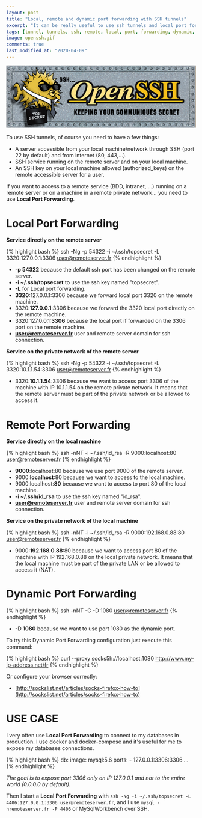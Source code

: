 ```yaml
---
layout: post
title: "Local, remote and dynamic port forwarding with SSH tunnels"
excerpt: "It can be really useful to use ssh tunnels and local port forwarding to access servers, databases or more generally services running on remote LAN. With Remote port forwarding we can access a local machine from outside internet easily."
tags: [tunnel, tunnels, ssh, remote, local, port, forwarding, dynamic, databases, firewall, private]
image: openssh.gif
comments: true
last_modified_at: "2020-04-09"
---
```


![open ssh](/images/posts/openssh.gif)

To use SSH tunnels, of course you need to have a few things:

* A server accessible from your local machine/network through SSH (port 22 by default) and from internet (80, 443,...).
* SSH service running on the remote server and on your local machine.
* An SSH key on your local machine allowed (authorized_keys) on the remote accessible server for a user.

If you want to access to a remote service (BDD, intranet, ...) running on a remote server
or on a machine in a remote private network... you need to use **Local Port Forwarding**.

# Local Port Forwarding

**Service directly on the remote server**

{% highlight bash %}
ssh -Ng -p 54322 -i ~/.ssh/topsecret -L 3320:127.0.0.1:3306 user@remoteserver.fr
{% endhighlight %}

* **-p 54322** because the default ssh port has been changed on the remote server.
* **-i ~/.ssh/topsecret** to use the ssh key named "topsecret".
* **-L** for Local port forwarding.
* **3320**:127.0.0.1:3306 because we forward local port 3320 on the remote machine.
* 3320:**127.0.0.1**:3306 because we forward the 3320 local port directly on the remote machine.
* 3320:127.0.0.1:**3306** because the local port if forwarded on the 3306 port on the remote machine.
* **user@remoteserver.fr** user and remote server domain for ssh connection.

**Service on the private network of the remote server**

{% highlight bash %}
ssh -Ng -p 54322 -i ~/.ssh/topsecret -L 3320:10.1.1.54:3306 user@remoteserver.fr
{% endhighlight %}

* 3320:**10.1.1.54**:3306 because we want to access port 3306 of the machine with IP 10.1.1.54 on the remote private network.
It means that the remote server must be part of the private network or be allowed to access it.

# Remote Port Forwarding

**Service directly on the local machine**

{% highlight bash %}
ssh -nNT -i ~/.ssh/id_rsa -R 9000:localhost:80 user@remoteserver.fr
{% endhighlight %}

* **9000**:localhost:80 because we use port 9000 of the remote server.
* 9000:**localhost**:80 because we want to access to the local machine.
* 9000:localhost:**80** because we want to access to port 80 of the local machine.
* **-i ~/.ssh/id_rsa** to use the ssh key named "id_rsa".
* **user@remoteserver.fr** user and remote server domain for ssh connection.

**Service on the private network of the local machine**

{% highlight bash %}
ssh -nNT -i ~/.ssh/id_rsa -R 9000:192.168.0.88:80 user@remoteserver.fr
{% endhighlight %}

* 9000:**192.168.0.88**:80 because we want to access port 80 of the machine with IP 192.168.0.88 on the local private network.
It means that the local machine must be part of the private LAN or be allowed to access it (NAT).

# Dynamic Port Forwarding

{% highlight bash %}
ssh -nNT -C -D 1080 user@remoteserver.fr
{% endhighlight %}

* -D **1080** because we want to use port 1080 as the dynamic port.

To try this Dynamic Port Forwarding configuration just execute this command:

{% highlight bash %}
curl --proxy socks5h://localhost:1080 http://www.my-ip-address.net/fr
{% endhighlight %}

Or configure your browser correctly:

* [http://sockslist.net/articles/socks-firefox-how-to](http://sockslist.net/articles/socks-firefox-how-to)


# USE CASE

I very often use **Local Port Forwarding** to connect to my databases in production.
I use docker and docker-compose and it's useful for me to expose my databases connections.

{% highlight bash %}
db:
  image: mysql:5.6
  ports:
    - 127.0.0.1:3306:3306
  ...
{% endhighlight %}

_The goal is to expose port 3306 only on IP 127.0.0.1 and not to the entire world (0.0.0.0 by default)._

Then I start a **Local Port Forwarding** with `ssh -Ng -i ~/.ssh/topsecret -L 4406:127.0.0.1:3306 user@remoteserver.fr`,
and I use `mysql -hremoteserver.fr -P 4406` or MySqlWorkbench over SSH.